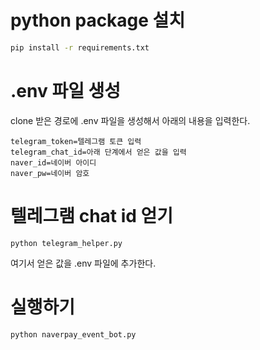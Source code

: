 # python package 설치
```bash
pip install -r requirements.txt
```

# .env 파일 생성
clone 받은 경로에 .env 파일을 생성해서 아래의 내용을 입력한다.
```
telegram_token=텔레그램 토큰 입력
telegram_chat_id=아래 단계에서 얻은 값을 입력
naver_id=네이버 아이디
naver_pw=네이버 암호
```

# 텔레그램 chat id 얻기
```
python telegram_helper.py
```
여기서 얻은 값을 .env 파일에 추가한다.

# 실행하기
```
python naverpay_event_bot.py
```
